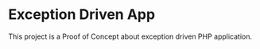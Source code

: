 Exception Driven App
==========

This project is a Proof of Concept about exception driven PHP application.

